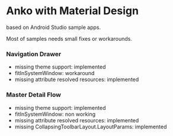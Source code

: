 # Anko with Material Design
based on Android Studio sample apps.

Most of samples needs small fixes or workarounds.

### Navigation Drawer
- missing theme support: implemented
- fitInSystemWindow: workaround
- missing attribute resolved resources: implemented

### Master Detail Flow
- missing theme support: implemented
- fitInSystemWindow: non working
- missing attribute resolved resources: implemented
- missing CollapsingToolbarLayout.LayoutParams: implemented